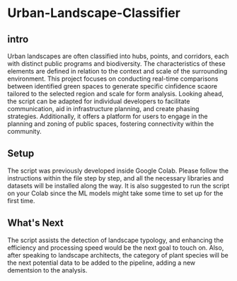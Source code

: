# Urban-Landscape-Classifier

## intro

Urban landscapes are often classified into hubs, points, and corridors, each with distinct public programs and biodiversity. The characteristics of these elements are defined in relation to the context and scale of the surrounding environment. This project focuses on conducting real-time comparisons between identified green spaces to generate specific cinfidence scaore tailored to the selected region and scale for form analysis. Looking ahead, the script can be adapted for individual developers to facilitate communication, aid in infrastructure planning, and create phasing strategies. Additionally, it offers a platform for users to engage in the planning and zoning of public spaces, fostering connectivity within the community.

## Setup

The script was previously developed inside Google Colab. Please follow the instructions within the file step by step, and all the necessary libraries and datasets will be installed along the way. It is also suggested to run the script on your Colab since the ML models might take some time to set up for the first time.

## What's Next

The script assists the detection of landscape typology, and enhancing the efficiency and processing speed would be the next goal to touch on. Also, after speaking to landscape architects, the category of plant species will be the next potential data to be added to the pipeline, adding a new dementsion to the analysis.
